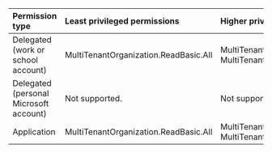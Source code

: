 |Permission type|Least privileged permissions|Higher privileged permissions|
|:---|:---|:---|
|Delegated (work or school account)|MultiTenantOrganization.ReadBasic.All|MultiTenantOrganization.Read.All, MultiTenantOrganization.ReadWrite.All|
|Delegated (personal Microsoft account)|Not supported.|Not supported.|
|Application|MultiTenantOrganization.ReadBasic.All|MultiTenantOrganization.Read.All, MultiTenantOrganization.ReadWrite.All|